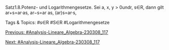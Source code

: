 Satz1.8.Potenz- und Logarithmengesetze. Sei a, x, y > 0undr, s∈R, dann gilt
ar+s=ar·as,
ar−s=ar
as,
(ar)s=ar·s,

   Tags & Topics:
   #s∈R
   #S∈R
   #Logarithmengesetze

[Previous: #Analysis-Lineare_Algebra-230308_117](Analysis-Lineare_Algebra-230308_117.md)

[Next: #Analysis-Lineare_Algebra-230308_117](Analysis-Lineare_Algebra-230308_117.md)